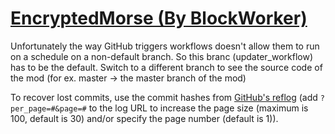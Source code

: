 # [EncryptedMorse (By BlockWorker)](https://github.com/BlockWorker/EncryptedMorse)

Unfortunately the way GitHub triggers workflows doesn't allow them to run on a schedule on a non-default branch. So this branc (updater_workflow) has to be the default. Switch to a different branch to see the source code of the mod (for ex. master -> the master branch of the mod)

To recover lost commits, use the commit hashes from [GitHub's reflog](https://api.github.com/repos/KtaneModules/EncryptedMorse-BlockWorker/events) (add `?per_page=#&page=#` to the log URL to increase the page size (maximum is 100, default is 30) and/or specify the page number (default is 1)).

